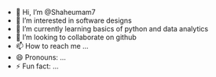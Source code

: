 - 👋 Hi, I’m @Shaheumam7
- 👀 I’m interested in software designs
- 🌱 I’m currently learning basics of python and data analytics
- 💞️ I’m looking to collaborate on github
- 📫 How to reach me ...
- 😄 Pronouns: ...
- ⚡ Fun fact: ...

<!---
Shaheumam7/Shaheumam7 is a ✨ special ✨ repository because its `README.md` (this file) appears on your GitHub profile.
You can click the Preview link to take a look at your changes.
--->
